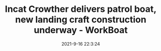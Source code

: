 ---
"title": "Incat Crowther delivers patrol boat, new landing craft construction underway - WorkBoat"
"date": "2021-9-16 22:3:24"
"feed_name": "GOOGLENEWSCONSTRUCTION"
"feed_website": "https://news.google.com/search?q=construction%2Bincident&hl=en-US&gl=US&ceid=US:en"
"feed_rss": "https://news.google.com/rss/search?q=construction%2Bincident&hl=en-US&gl=US&ceid=US:en"
"link": "https://www.workboat.com/shipbuilding/incat-crowther-delivers-patrol-boat-new-landing-craft-construction-underway"
"file": "_posts/2021-1-1-37d713e599ca921f7685e697bed730cf0cc0ffb6.md"
"accident": "0"
"drilling": "0"
---